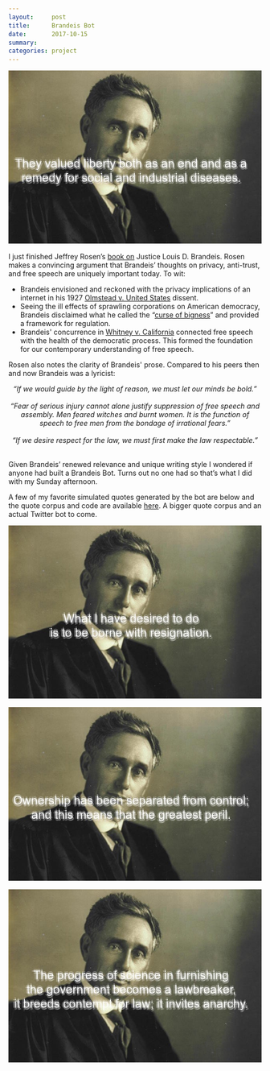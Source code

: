 ```yaml
---
layout:     post
title:      Brandeis Bot
date:       2017-10-15
summary:    
categories: project
---
```


![](/images/2017-10-15-brandeis-bot-says-1.jpeg)

I just finished Jeffrey Rosen’s [book on]( https://yalebooks.yale.edu/book/9780300158670/louis-d-brandeis) Justice Louis D. Brandeis. Rosen makes a convincing argument that Brandeis’ thoughts on privacy, anti-trust, and free speech are uniquely important today. To wit: 

*  Brandeis envisioned and reckoned with the privacy implications of an internet in his 1927 [Olmstead v. United States](https://billofrightsinstitute.org/educate/educator-resources/lessons-plans/landmark-supreme-court-cases-elessons/olmstead-v-united-states-1927/) dissent.
*  Seeing the ill effects of sprawling corporations on American democracy, Brandeis disclaimed what he called the “[curse of bigness](https://www.theatlantic.com/politics/archive/2016/06/the-forgotten-wisdom-of-louis-d-brandeis/485477/)” and provided a framework for regulation.
*  Brandeis' concurrence in [Whitney v. California](http://www.newseuminstitute.org/2016/01/08/free-speech-impact-of-whitney-v-california/) connected free speech with the health of the democratic process. This formed the foundation for our contemporary understanding of free speech.


Rosen also notes the clarity of Brandeis' prose. Compared to his peers then and now Brandeis was a lyricist: 

<center><i>“If we would guide by the light of reason, we must let our minds be bold.”</i></center></br>

<center><i>“Fear of serious injury cannot alone justify suppression of free speech and assembly. Men feared witches and burnt women. It is the function of speech to free men from the bondage of irrational fears.”</i></center></br>

<center><i>“If we desire respect for the law, we must first make the law respectable.”</i></center></br>

Given Brandeis’ renewed relevance and unique writing style I wondered if anyone had built a Brandeis Bot. Turns out no one had so that’s what I did with my Sunday afternoon.

A few of my favorite simulated quotes generated by the bot are below and the quote corpus and code are available [here](https://github.com/etachov/brandeis_bot). A bigger quote corpus and an actual Twitter bot to come.

![](/images/2017-10-15-brandeis-bot-says-2.jpeg)


![](/images/2017-10-15-brandeis-bot-says-3.jpeg)


![](/images/2017-10-15-brandeis-bot-says-4.jpeg)


